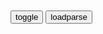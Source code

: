 ```note
```

<table id="tbc" style="white-space:pre">
</table>
<button onclick="toggleb()">toggle</button>
<button onclick="loadparse()">loadparse</button>
<br>
<!-- 🌸<br>🍅-　-🍑<hr>🍀 --> <textarea rows="30" cols="100" style="display: none" id="tar">

绝情对
小拳拳锤你胸口，米老鼠咬大脚豆。
如果锅宝会说话，我有一句妈卖批。

2021年8月13日

沈一石
少壮愿为陶朱公，及其老也沈万三。
八十一难得正果，四十大盗争财帛。

虫爷
四海楼盘无闲田，弄夫地王犹饿死。
遍身脂膏罗绮者，不是商贾养蚕人。

麒麟臂
雪岩家底宣怀掏，周兴俊臣用过抛。
和珅跌倒嘉庆饱，瓷猪暂作招财猫。

创新悦读|马y创业前的九九八十一难
https://www.sohu.com/a/114550506_485585

阿l巴巴和四十大盗的故事
https://baike.baidu.com/item/阿里巴巴和四十大盗的故事

匪首怒不可遏，大发雷霆，又把第二个匪徒绑了起来，叹道：“我的部下都是些酒囊饭袋，看来此事得由我亲自出马，才能解决问题。

匪首从阿l巴巴家狼狈地逃跑后，悄悄回到了山洞，想着损失的财物和人马，以及洞中最终将被盗走的财宝，他就满腔怒火，异常苦恼。他认为只有杀掉阿l巴巴，才能解除心头之恨，他决心一个人再进城去，打着经营的幌子，在城里住下，以便寻找机会收拾掉阿l巴巴，然后再另起炉灶，招兵买马，继续过劫掠生活，也只有这样，才能把祖传下来的杀人越货的事业代代传下去。

2021年8月12

和珅（清朝历史人物）_百度百科
https://baike.baidu.com/item/%E5%92%8C%E7%8F%85/378781

位列紫光阁功臣，一等忠襄公

2021/9/2下午5:07:41

以往遇到灾害，公益物资援助

在诉讼时遇到困难，符合法律援助标准。
得知公益维全律师会帮助自己，一般都乐于接受。
因为省了钱。

我有一个朋友，符合失业援助标准。
但并不申领，本能很抵触。
因为会暴露自己金钱贫乏。

太多人符合智商援助标准，但极为仇视公共知识援助。
因为
1. 他说的每个字我都认识，但拼起来咋就读不懂呢。
　与其暴露知识贫乏，不如直接表示反对，显得能专家学者分庭抗礼。
2. 有一些道理是需要较高经验值才能理解，先升10级才能理解其实是为你好。
　和珅在米里掺沙子，假灾皿就不吃了，才能惠及真灾皿。
3. 确实有一些人书生意气，悲观口冷，好掉书袋，好讥讽。但没给谁造成物理损失。
4. 利高者疑的原则。卖假药的，卖假酒的，卖假话的收割智商税的大师神棍，
肯定会不惜血本营造韭菜仇恨公共知识援助志愿者的氛围。

2021年8月11日

我说过洗澡要把头擦干，或者去洗澡前关掉空调。
你忘了我的叮嘱这件事本身，并不是特别让人愤怒。
我说离空调远点，要不一会准感冒。
你故意把脑袋顶在出风口上。
我说快回去把头擦干了，你故意跑到水龙头下把头发浇湿。
我关了空调拿吹风机给你，你说不要。
我翻出衣被给你，你就不碰。
我冲碗姜糖水，你放到凉也不喝一口。
过了些时候你终于如愿以偿地，眉头紧锁头痛欲裂。
我淡淡地说：吃片止疼药把。
你思索了片刻，开始拿脑袋撞墙。
然后指着脑门的清淤说：
你倒是给我拿止疼片啊，没看我头都磕破了。
你吃止疼片不是因为感冒头痛，而是受伤头痛。
又过了些时候，你说也不知道当时就是觉得不能听我的。
听了自己就输了，我觉得其实你从一开始就已经输了。

2021年8月11日

秃子的逻辑是：我继承孙文的法统，所以违逆我=背叛孙文。
提意见=攻击我，骂我=侮辱孙文。
你再骂，你再骂，代表孙文消灭你。
许多提醒秃子偏离孙文理念的健康力量，被他以背叛孙文的罪名清洗了。
但秃子到死也没进化出，足以处理辩证思维的脑回路，
起贡和而终二千年帝制，二世而亡。
背叛孙文的，小丑竟是我自己。

泡菜锅狂妄自大，霓虹锅变态下流。
阿三哥不讲卫生，三阿哥五毒俱全。

专治各种不服
专志表示不服，专治各种不伏。
颛智各种不服，专止各种布福。
讲理叫不醒装睡，学医救不了等死。
没人比我更懂，砖，治各种不服。

为什么m间老人说 “良言难劝该死鬼，慈悲不度自绝人
https://page.om.qq.com/page/OQWy5PD9cD3Dk528Lto24USQ0

2021/8/29下午9:10:17

人不自救，天也难佑（深度好文）_王阳明
https://www.sohu.com/a/378276019_168431

洛阳白马寺殿门上有一副对联，上写道：

天雨虽大，不润无根之草； 道法虽宽，只渡有缘之人。

太上感应篇》说：“福祸无门，唯人自招，善恶报应，如影随形。

2021/8/29下午9:05:47

小强泡饮料，奶粉加读药。
分厂出事故，集团多瞒报。
叫兽丑闻曝，校方禁谈笑。
不仁而在高位，是播其恶于重也。
除非你证明自己是外星人，否则我不惮以最坏的恶意来推测你。

愤怒很容易，顺着愤怒滑向疯狂更容易。
忍耐很容易，顺着忍耐滑向懦弱更容易。
淡定很容易，顺着淡定滑向麻木更容易。
放弃很容易，顺着放弃滑向颓丧更容易。

神仙圣灵不为俗事烦恼，恶鬼畜生不为堕落而羞耻。
区区一匹灵长类，崩溃很容易。

震荡摇摆，退让不妥协。
卡在临界值，坚守不滑偏。
平正心中之轴，紧握半根舵柄。
一个人可以被毁灭，却不能被打败。
端茶童子亦可为武藏坊弁庆。卫宫一家满门英灵，六亿神州尽舜尧。
我梦见两位圣人教诲：
每个人都内心自清洁，方可守护人理，乃是杰哈德之真意。

孟子·离娄上
https://baike.baidu.com/item/孟子·离娄上

不仁而在高位，是播其恶于众也。上无道揆也，下无法守也；朝不信道，工不信度；君子犯义，小人犯刑：国之所存者，幸也。故曰：城郭不完，兵甲不多，非国之灾也；田野不辟，货财不聚，非国之害也；上无礼，下无学，贼民兴，丧无日矣。

尽心下
https://baike.baidu.com/item/尽心下

孟子曰：“不仁而得国者，有之矣；不仁而得天下者，未之有也。

鲁迅先生说的话真对，“我向来是不惮以最坏的恶意来推测zg
https://tieba.baidu.com/p/5451053790

　琳x　
　zg拳头硬了，内脏却烂了

</textarea> <!-- 🍀<br>🍑-　-🍅<hr>🌸 -->

```tip
```

<script src="https://cdn.jsdelivr.net/npm/jquery@3.5.1/dist/jquery.min.js"></script>

<link rel="stylesheet" href="https://cdn.jsdelivr.net/gh/fancyapps/fancybox@3.5.7/dist/jquery.fancybox.min.css" />
<script src="https://cdn.jsdelivr.net/gh/fancyapps/fancybox@3.5.7/dist/jquery.fancybox.min.js"></script>

<script type="text/javascript">

var __urlRegex = /(\b(https?|ftp|file):\/\/[-A-Z0-9+&@#\/%?=~_|!:,.;]*[-A-Z0-9+&@#\/%=~_|])/ig;
var __imgRegex = /\.(?:jpe?g|gif|png)$/i;

loadparse();

function parseURL($string){

    var exp = __urlRegex;
    return $string.replace(exp,function(match){
            __imgRegex.lastIndex=0;
            if(__imgRegex.test(match)){
                return '<a data-fancybox="gallery" href="' + match.replace("/p=700", "")
                 + '"><img src="' + match.replace("/p=700", "/p=160x200")+'" width="64"></a>';
            }
            else{
                return '<a href="' + match + '" target="_blank">' + match + '</a>';
            }
        }
    );
}

function loadparse() {
  tbc.innerHTML = parseURL(tar.value);
}

function toggleb() {
  var x = document.getElementById("tar");
  if (x.style.display === "none") {
    x.style.display = "";
  } else {
    x.style.display = "none";
  }
}

</script>
